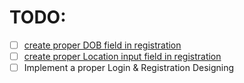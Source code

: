 # TODO:
- [ ] [create proper DOB field in registration](accounts/templates/register.html)
- [ ] [create proper Location input field in registration](accounts/templates/register.html)
- [ ] Implement a proper Login & Registration Designing